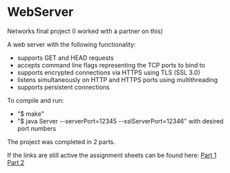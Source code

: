 # WebServer
Networks final project
(I worked with a partner on this)


A web server with the following functionality:

  - supports GET and HEAD requests 
  - accepts command line flags representing the TCP ports to bind to
  - supports encrypted connections via HTTPS using TLS (SSL 3.0)
  - listens simultaneously on HTTP and HTTPS ports using multithreading
  - supports persistent connections


To compile and run:
  - "$ make"
  - "$ java Server --serverPort=12345 --sslServerPort=12346" with desired port numbers
  
The project was completed in 2 parts. 

If the links are still active the assignment sheets can be found here: [Part 1](https://docs.google.com/document/d/1vEP9uByFaK9qPIlHJrq59ED2aNnAI9LubX6kKQRQ9Ew/edit) [Part 2](https://docs.google.com/document/d/1kcd4XLYgBfvKsHn36wmTkXINDNxswMfSb7OR8FZ8tYA/edit)
